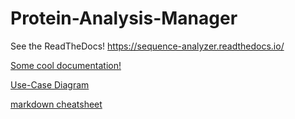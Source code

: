 # Protein-Analysis-Manager

See the ReadTheDocs! https://sequence-analyzer.readthedocs.io/

[Some cool documentation!](https://docs.google.com/document/d/1DbUXA-N5BZDuwBSAe-zx5VL8K-RHFfGzjeIwuc6bsDE/edit?usp=sharing)


[Use-Case Diagram](https://www.lucidchart.com/invitations/accept/8e87e329-23d9-4da9-b7e5-a0e690feed05)


[markdown cheatsheet](https://github.com/adam-p/markdown-here/wiki/Markdown-Cheatsheet)
